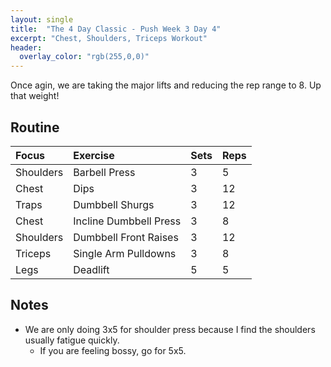 ```yaml
---
layout: single
title:  "The 4 Day Classic - Push Week 3 Day 4"
excerpt: "Chest, Shoulders, Triceps Workout"
header:
  overlay_color: "rgb(255,0,0)"
---
```

Once agin, we are taking the major lifts and reducing the rep range to 8. Up that weight!

## Routine

| Focus | Exercise | Sets | Reps |
|:-|:-|:-|:-|
|Shoulders|Barbell Press|3|5|
|Chest|Dips|3|12|
|Traps|Dumbbell Shurgs|3|12|
|Chest|Incline Dumbbell Press|3|8|
|Shoulders|Dumbbell Front Raises|3|12|
|Triceps|Single Arm Pulldowns|3|8|
|Legs|Deadlift|5|5|

## Notes

- We are only doing 3x5 for shoulder press because I find the shoulders usually fatigue quickly.
  - If you are feeling bossy, go for 5x5.